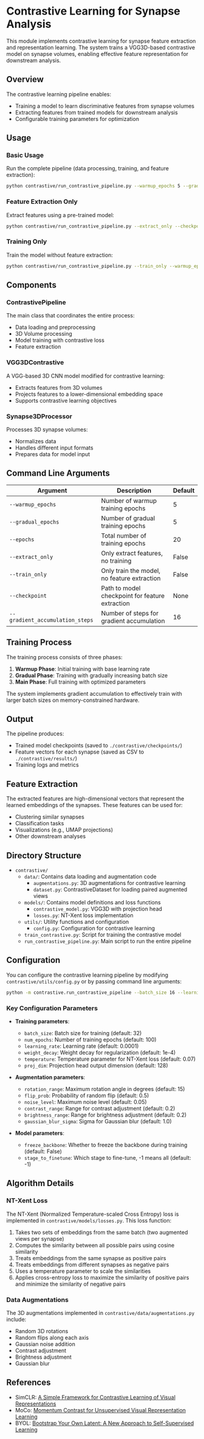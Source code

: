 # Contrastive Learning for Synapse Analysis

This module implements contrastive learning for synapse feature extraction and representation learning. The system trains a VGG3D-based contrastive model on synapse volumes, enabling effective feature representation for downstream analysis.

## Overview

The contrastive learning pipeline enables:
- Training a model to learn discriminative features from synapse volumes
- Extracting features from trained models for downstream analysis
- Configurable training parameters for optimization

## Usage

### Basic Usage

Run the complete pipeline (data processing, training, and feature extraction):

```bash
python contrastive/run_contrastive_pipeline.py --warmup_epochs 5 --gradual_epochs 5 --epochs 10
```

### Feature Extraction Only

Extract features using a pre-trained model:

```bash
python contrastive/run_contrastive_pipeline.py --extract_only --checkpoint ./contrastive/checkpoints/final_contrastive_model.pt
```

### Training Only

Train the model without feature extraction:

```bash
python contrastive/run_contrastive_pipeline.py --train_only --warmup_epochs 5 --gradual_epochs 5 --epochs 10
```

## Components

### ContrastivePipeline

The main class that coordinates the entire process:
- Data loading and preprocessing
- 3D Volume processing
- Model training with contrastive loss
- Feature extraction

### VGG3DContrastive

A VGG-based 3D CNN model modified for contrastive learning:
- Extracts features from 3D volumes
- Projects features to a lower-dimensional embedding space
- Supports contrastive learning objectives

### Synapse3DProcessor

Processes 3D synapse volumes:
- Normalizes data
- Handles different input formats
- Prepares data for model input

## Command Line Arguments

| Argument | Description | Default |
|----------|-------------|---------|
| `--warmup_epochs` | Number of warmup training epochs | 5 |
| `--gradual_epochs` | Number of gradual training epochs | 5 |
| `--epochs` | Total number of training epochs | 20 |
| `--extract_only` | Only extract features, no training | False |
| `--train_only` | Only train the model, no feature extraction | False |
| `--checkpoint` | Path to model checkpoint for feature extraction | None |
| `--gradient_accumulation_steps` | Number of steps for gradient accumulation | 16 |

## Training Process

The training process consists of three phases:
1. **Warmup Phase**: Initial training with base learning rate
2. **Gradual Phase**: Training with gradually increasing batch size
3. **Main Phase**: Full training with optimized parameters

The system implements gradient accumulation to effectively train with larger batch sizes on memory-constrained hardware.

## Output

The pipeline produces:
- Trained model checkpoints (saved to `./contrastive/checkpoints/`)
- Feature vectors for each synapse (saved as CSV to `./contrastive/results/`)
- Training logs and metrics

## Feature Extraction

The extracted features are high-dimensional vectors that represent the learned embeddings of the synapses. These features can be used for:
- Clustering similar synapses
- Classification tasks
- Visualizations (e.g., UMAP projections)
- Other downstream analyses

## Directory Structure

- `contrastive/`
  - `data/`: Contains data loading and augmentation code
    - `augmentations.py`: 3D augmentations for contrastive learning
    - `dataset.py`: ContrastiveDataset for loading paired augmented views
  - `models/`: Contains model definitions and loss functions
    - `contrastive_model.py`: VGG3D with projection head
    - `losses.py`: NT-Xent loss implementation
  - `utils/`: Utility functions and configuration
    - `config.py`: Configuration for contrastive learning
  - `train_contrastive.py`: Script for training the contrastive model
  - `run_contrastive_pipeline.py`: Main script to run the entire pipeline

## Configuration

You can configure the contrastive learning pipeline by modifying `contrastive/utils/config.py` or by passing command line arguments:

```bash
python -m contrastive.run_contrastive_pipeline --batch_size 16 --learning_rate 0.0001 --num_epochs 50
```

### Key Configuration Parameters

- **Training parameters**:
  - `batch_size`: Batch size for training (default: 32)
  - `num_epochs`: Number of training epochs (default: 100)
  - `learning_rate`: Learning rate (default: 0.0001)
  - `weight_decay`: Weight decay for regularization (default: 1e-4)
  - `temperature`: Temperature parameter for NT-Xent loss (default: 0.07)
  - `proj_dim`: Projection head output dimension (default: 128)

- **Augmentation parameters**:
  - `rotation_range`: Maximum rotation angle in degrees (default: 15)
  - `flip_prob`: Probability of random flip (default: 0.5)
  - `noise_level`: Maximum noise level (default: 0.05)
  - `contrast_range`: Range for contrast adjustment (default: 0.2)
  - `brightness_range`: Range for brightness adjustment (default: 0.2)
  - `gaussian_blur_sigma`: Sigma for Gaussian blur (default: 1.0)

- **Model parameters**:
  - `freeze_backbone`: Whether to freeze the backbone during training (default: False)
  - `stage_to_finetune`: Which stage to fine-tune, -1 means all (default: -1)

## Algorithm Details

### NT-Xent Loss

The NT-Xent (Normalized Temperature-scaled Cross Entropy) loss is implemented in `contrastive/models/losses.py`. This loss function:

1. Takes two sets of embeddings from the same batch (two augmented views per synapse)
2. Computes the similarity between all possible pairs using cosine similarity
3. Treats embeddings from the same synapse as positive pairs
4. Treats embeddings from different synapses as negative pairs
5. Uses a temperature parameter to scale the similarities
6. Applies cross-entropy loss to maximize the similarity of positive pairs and minimize the similarity of negative pairs

### Data Augmentations

The 3D augmentations implemented in `contrastive/data/augmentations.py` include:

- Random 3D rotations
- Random flips along each axis
- Gaussian noise addition
- Contrast adjustment
- Brightness adjustment
- Gaussian blur

## References

- SimCLR: [A Simple Framework for Contrastive Learning of Visual Representations](https://arxiv.org/abs/2002.05709)
- MoCo: [Momentum Contrast for Unsupervised Visual Representation Learning](https://arxiv.org/abs/1911.05722)
- BYOL: [Bootstrap Your Own Latent: A New Approach to Self-Supervised Learning](https://arxiv.org/abs/2006.07733) 